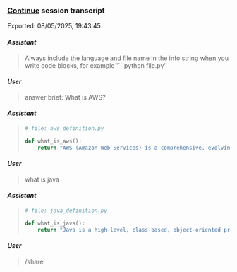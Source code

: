 ### [Continue](https://continue.dev) session transcript
 Exported: 08/05/2025, 19:43:45

#### _Assistant_

> Always include the language and file name in the info string when you write code blocks, for example '```python file.py'.

#### _User_

> answer brief: What is AWS?

#### _Assistant_

> ```python
> # file: aws_definition.py
> 
> def what_is_aws():
>     return "AWS (Amazon Web Services) is a comprehensive, evolving cloud computing platform provided by Amazon. It offers a mix of infrastructure as a service (IaaS), platform as a service (PaaS), and packaged software as a service (SaaS) offerings."
> ```

#### _User_

> what is java

#### _Assistant_

> ```python
> # file: java_definition.py
> 
> def what_is_java():
>     return "Java is a high-level, class-based, object-oriented programming language that is designed to have as few implementation dependencies as possible. It's a general-purpose language intended to let application developers write once, run anywhere (WORA), meaning that compiled Java code can run on all platforms that support Java without the need for recompilation."
> ```

#### _User_

> /share 